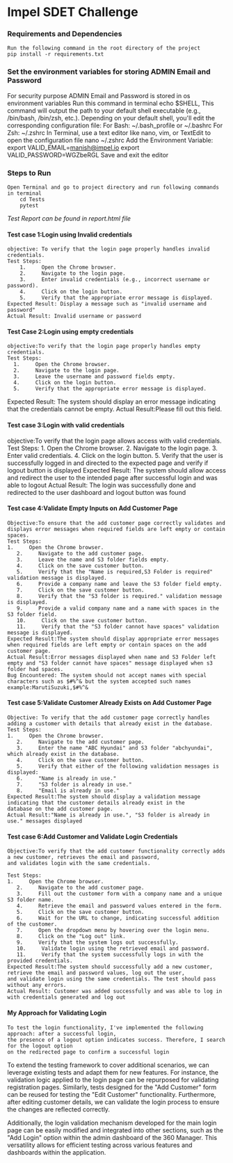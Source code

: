 # Impel SDET Challenge

### **Requirements and Dependencies**

    Run the following command in the root directory of the project
    pip install -r requirements.txt

### **Set the environment variables for storing ADMIN Email and Password**

   For security purpose ADMIN Email and Password is stored in os environment variables
    Run this command in terminal 
        echo $SHELL, This command will output the path to your 
        default shell executable (e.g., /bin/bash, /bin/zsh, etc.).
    Depending on your default shell, you'll edit the corresponding configuration file:
        For Bash: ~/.bash_profile or ~/.bashrc
        For Zsh: ~/.zshrc
    In Terminal, use a text editor like nano, vim, or TextEdit to open the configuration file
        nano ~/.zshrc
    Add the Environment Variable:
        export VALID_EMAIL=manish@impel.io
        export VALID_PASSWORD=WGZbeRGL
    Save and exit the editor

### **Steps to Run**

    Open Terminal and go to project directory and run following commands in terminal
        cd Tests
        pytest

_Test Report can be found in report.html file_

#### Test case 1:Login using Invalid credentials
    
    objective: To verify that the login page properly handles invalid credentials.
    Test Steps:
        1.     Open the Chrome browser.
        2.     Navigate to the login page.
        3.     Enter invalid credentials (e.g., incorrect username or password).
        4.     Click on the login button.
        5.     Verify that the appropriate error message is displayed.
    Expected Result: Display a message such as "invalid username and password"
    Actual Result: Invalid username or password

#### Test Case 2:Login using empty credentials

    objective:To verify that the login page properly handles empty credentials.
    Test Steps:
      1.     Open the Chrome browser.
      2.     Navigate to the login page.
      3.     Leave the username and password fields empty.
      4.     Click on the login button.
      5.     Verify that the appropriate error message is displayed.
   Expected Result: The system should display an error message indicating that the credentials cannot be empty.
   Actual Result:Please fill out this field.

#### Test case 3:Login with valid credentials
   
   objective:To verify that the login page allows access with valid credentials.
   Test Steps:
      1.     Open the Chrome browser.
      2.     Navigate to the login page.
      3.     Enter valid credentials.
      4.     Click on the login button.
      5.     Verify that the user is successfully logged in and directed to the expected page and verify if logout button is displayed
   Expected Result: The system should allow access and redirect the user to the intended page after successful login and was able to logout
   Actual Result: The login was successfully done and redirected to the user dashboard and logout button was found 

#### Test case 4:Validate Empty Inputs on Add Customer Page

    Objective:To ensure that the add customer page correctly validates and displays error messages when required fields are left empty or contain spaces.
    Test Steps:
    1.     Open the Chrome browser.
       2.     Navigate to the add customer page.
       3.     Leave the name and S3 folder fields empty.
       4.     Click on the save customer button.
       5.     Verify that the "Name is required,S3 Folder is required" validation message is displayed.
       6.     Provide a company name and leave the S3 folder field empty.
       7.     Click on the save customer button.
       8.     Verify that the "S3 folder is required." validation message is displayed.
       9.     Provide a valid company name and a name with spaces in the S3 folder field.
       10.     Click on the save customer button.
       11.     Verify that the "S3 folder cannot have spaces" validation message is displayed.
    Expected Result:The system should display appropriate error messages when required fields are left empty or contain spaces on the add customer page.
    Actual Result:Error messages displayed when name and S3 Folder left empty and "S3 folder cannot have spaces" message displayed when s3 folder had spaces.
    Bug Encountered: The system should not accept names with special characters such as $#%^& but the system accepted such names example:MarutiSuzuki,$#%^&

#### Test case 5:Validate Customer Already Exists on Add Customer Page

    Objective: To verify that the add customer page correctly handles adding a customer with details that already exist in the database.
    Test Steps:
    1.     Open the Chrome browser.
       2.     Navigate to the add customer page.
       3.     Enter the name "ABC Hyundai" and S3 folder "abchyundai", which already exist in the database.
       4.     Click on the save customer button.
       5.     Verify that either of the following validation messages is displayed:
       6.     "Name is already in use."
       7.     "S3 folder is already in use."
       8.     "Email is already in use."
    Expected Result:The system should display a validation message indicating that the customer details already exist in the 
    database on the add customer page.
    Actual Result:"Name is already in use.", "S3 folder is already in use." messages displayed 

#### Test case 6:Add Customer and Validate Login Credentials

    Objective:To verify that the add customer functionality correctly adds a new customer, retrieves the email and password, 
    and validates login with the same credentials.
    
    Test Steps:
    1.     Open the Chrome browser.
       2.     Navigate to the add customer page.
       3.     Fill out the customer form with a company name and a unique S3 folder name.
       4.     Retrieve the email and password values entered in the form.
       5.     Click on the save customer button.
       6.     Wait for the URL to change, indicating successful addition of the customer.
       7.     Open the dropdown menu by hovering over the login menu.
       8.     Click on the "Log out" link.
       9.     Verify that the system logs out successfully.
       10.     Validate login using the retrieved email and password.
       11.     Verify that the system successfully logs in with the provided credentials.
    Expected Result:The system should successfully add a new customer, retrieve the email and password values, log out the user, 
    and validate login using the same credentials. The test should pass without any errors.
    Actual Result: Customer was added successfully and was able to log in with credentials generated and log out

#### My Approach for Validating Login 

    To test the login functionality, I've implemented the following approach: after a successful login, 
    the presence of a logout option indicates success. Therefore, I search for the logout option 
    on the redirected page to confirm a successful login
    

To extend the testing framework to cover additional scenarios, we can leverage existing tests and adapt them for new features. 
For instance, the validation logic applied to the login page can be repurposed for validating registration pages. Similarly, 
tests designed for the "Add Customer" form can be reused for testing the "Edit Customer" functionality. Furthermore, 
after editing customer details, we can validate the login process to ensure the changes are reflected correctly.

Additionally, the login validation mechanism developed for the main login page can be easily modified and integrated into 
other sections, such as the "Add Login" option within the admin dashboard of the 360 Manager. This versatility 
allows for efficient testing across various features and dashboards within the application.






